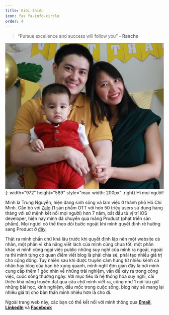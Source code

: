 ```yaml
---
title: Giới thiệu
icon: fas fa-info-circle
order: 4
---
```



> “Pursue excellence and success will follow you” - **Rancho**

![Desktop View](/assets/img/family.JPG){: width="972" height="589" style="max-width: 200px" .right}
Hi mọi người!

Mình là Trung Nguyễn, hiện đang sinh sống và làm việc ở thành phố Hồ Chí Minh. Gắn bó với [Zalo](https://zalo.careers/) (1 sản phẩm OTT với hơn 50 triệu users sử dụng hàng tháng với sứ mệnh kết nối mọi người) hơn 7 năm, bắt đầu từ vị trí iOS developer, hiện nay mình đã chuyển qua mảng Product (phát triển sản phẩm). Mọi người có thể theo dõi bước ngoặt khi mình quyết định rẽ hướng sang Product ở [đây](https://trungnv2.me/posts/chuyen-huong-sang-product/).

Thật ra mình chần chừ khá lâu trước khi quyết định lập nên một website cá nhân, một phần vì khả năng viết lách của mình cũng chưa tốt, một phần khác vì mình cũng ngại việc public những suy nghĩ của mình ra ngoài, ngoài ra thì mình từng có quan điểm viết blog là phải chia sẻ, phải tạo nhiều giá trị cho cộng đồng. Tuy nhiên sau khi được truyền cảm hứng từ nhiều kênh cá nhân hay blog của bạn bè xung quanh, mình nghĩ đơn giản đây là nơi mình cung cấp thêm 1 góc nhìn về những trải nghiệm, vấn đề xảy ra trong công việc, cuộc sống thường ngày. Với mục tiêu là hệ thống hóa suy nghĩ, cải thiện khả năng truyền đạt qua câu chữ mình viết ra, cũng như 1 nơi lưu giữ những bài học, kinh nghiệm, dấu mốc trong cuộc sống, blog này sẽ mang lại nhiều giá trị cho bản thân mình nhiều hơn là cho đi.

Ngoài trang web này, các bạn có thể kết nối với mình thông qua [**Email**](mailto:nvtrung177@gmail.com), [**LinkedIn**](https://www.linkedin.com/in/trungnv2/) và [**Facebook**](https://www.facebook.com/legendstar177/)
